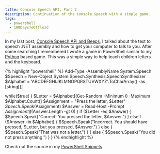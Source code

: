 ```yaml
---
title: Console Speech API, Part 2
description: Continuation of the Console Speech with a simple game.
tags: 
  - powershell
  - 100DaysToOffload
---
```


In my last post, [Console Speech API and Beeps](https://claytonerrington.com/blog/console-speech-api-and-beeps/), I talked about the text to speech .NET assembly and how to get your computer to talk to you. After some searching I remembered I wrote a game in PowerShell similar to my [Python](https://claytonerrington.com/blog/python-alphbet-game/) based game. This was a simple way to help teach children letters and the keyboard.

{% highlight "powershell" %}
Add-Type -AssemblyName System.Speech
$Speech = New-Object System.Speech.Synthesis.SpeechSynthesizer
$Alphabet = 'ABCDEFGHIJKLMNOPQRSTUVWXYZ'.ToCharArray() -as [string[]]

while($true) {
    $Letter = $Alphabet[(Get-Random -Minimum 0 -Maximum $Alphabet.Count)]
    $Assignment = "Press the letter, $Letter"
    $Speech.Speak($Assignment)
    $Answer = Read-Host -Prompt $Assignment
    if ($Answer.Length -gt 0) {
        if ($Letter -eq $Answer) {
            $Speech.Speak("Correct! You pressed the letter, $Answer.")
        } elseif ($Answer -in $Alphabet) {
            $Speech.Speak("Incorrect. You should have pressed, $Letter, but you pressed, $Answer.")
        } else {
            $Speech.Speak("That was not a letter.")
        }
    } else {
        $Speech.Speak("You did not press anything.")
    }
}
{% endhighlight %}

Check out the source in my [PowerShell Snippets](https://codeberg.org/cjerrington/snippets/src/branch/main/powershell/alphabet.ps1).